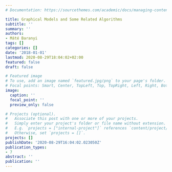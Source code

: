 ```yaml
---
# Documentation: https://sourcethemes.com/academic/docs/managing-content/

title: Graphical Models and Some Related Algorithms
subtitle: ''
summary: ''
authors:
- Máté Baranyi
tags: []
categories: []
date: '2018-01-01'
lastmod: 2020-08-29T18:04:02+02:00
featured: false
draft: false

# Featured image
# To use, add an image named `featured.jpg/png` to your page's folder.
# Focal points: Smart, Center, TopLeft, Top, TopRight, Left, Right, BottomLeft, Bottom, BottomRight.
image:
  caption: ''
  focal_point: ''
  preview_only: false

# Projects (optional).
#   Associate this post with one or more of your projects.
#   Simply enter your project's folder or file name without extension.
#   E.g. `projects = ["internal-project"]` references `content/project/deep-learning/index.md`.
#   Otherwise, set `projects = []`.
projects: []
publishDate: '2020-08-29T16:04:02.023050Z'
publication_types:
- 7
abstract: ''
publication: ''
---
```

